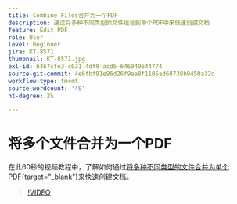 ```yaml
---
title: Combine Files合并为一个PDF
description: 通过将多种不同类型的文件组合到单个PDF中来快速创建文档
feature: Edit PDF
role: User
level: Beginner
jira: KT-8571
thumbnail: KT-8571.jpg
exl-id: b467cfe3-c031-4df9-acd5-646949644774
source-git-commit: 4e6fbf91e96d26f9ee8f1105ad68738b9450a32d
workflow-type: tm+mt
source-wordcount: '49'
ht-degree: 2%

---
```


# 将多个文件合并为一个PDF

在此60秒的视频教程中，了解如何通过[将多种不同类型的文件合并为单个PDF](https://www.adobe.com/acrobat/online/merge-pdf.html){target="_blank"}来快速创建文档。

>[!VIDEO](https://video.tv.adobe.com/v/336361?quality=12&learn=on&hidetitle=true)
